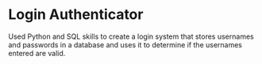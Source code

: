 # Login Authenticator

Used Python and SQL skills to create a login system
that stores usernames and passwords in a database and uses it to determine if the
usernames entered are valid.
